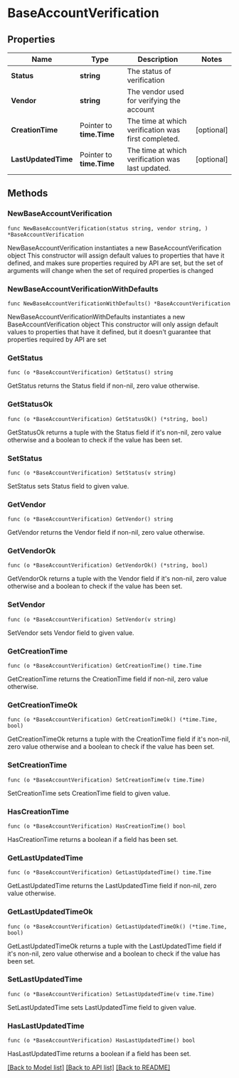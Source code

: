 # BaseAccountVerification

## Properties

Name | Type | Description | Notes
------------ | ------------- | ------------- | -------------
**Status** | **string** | The status of verification | 
**Vendor** | **string** | The vendor used for verifying the account | 
**CreationTime** | Pointer to **time.Time** | The time at which verification was first completed. | [optional] 
**LastUpdatedTime** | Pointer to **time.Time** | The time at which verification was last updated. | [optional] 

## Methods

### NewBaseAccountVerification

`func NewBaseAccountVerification(status string, vendor string, ) *BaseAccountVerification`

NewBaseAccountVerification instantiates a new BaseAccountVerification object
This constructor will assign default values to properties that have it defined,
and makes sure properties required by API are set, but the set of arguments
will change when the set of required properties is changed

### NewBaseAccountVerificationWithDefaults

`func NewBaseAccountVerificationWithDefaults() *BaseAccountVerification`

NewBaseAccountVerificationWithDefaults instantiates a new BaseAccountVerification object
This constructor will only assign default values to properties that have it defined,
but it doesn't guarantee that properties required by API are set

### GetStatus

`func (o *BaseAccountVerification) GetStatus() string`

GetStatus returns the Status field if non-nil, zero value otherwise.

### GetStatusOk

`func (o *BaseAccountVerification) GetStatusOk() (*string, bool)`

GetStatusOk returns a tuple with the Status field if it's non-nil, zero value otherwise
and a boolean to check if the value has been set.

### SetStatus

`func (o *BaseAccountVerification) SetStatus(v string)`

SetStatus sets Status field to given value.


### GetVendor

`func (o *BaseAccountVerification) GetVendor() string`

GetVendor returns the Vendor field if non-nil, zero value otherwise.

### GetVendorOk

`func (o *BaseAccountVerification) GetVendorOk() (*string, bool)`

GetVendorOk returns a tuple with the Vendor field if it's non-nil, zero value otherwise
and a boolean to check if the value has been set.

### SetVendor

`func (o *BaseAccountVerification) SetVendor(v string)`

SetVendor sets Vendor field to given value.


### GetCreationTime

`func (o *BaseAccountVerification) GetCreationTime() time.Time`

GetCreationTime returns the CreationTime field if non-nil, zero value otherwise.

### GetCreationTimeOk

`func (o *BaseAccountVerification) GetCreationTimeOk() (*time.Time, bool)`

GetCreationTimeOk returns a tuple with the CreationTime field if it's non-nil, zero value otherwise
and a boolean to check if the value has been set.

### SetCreationTime

`func (o *BaseAccountVerification) SetCreationTime(v time.Time)`

SetCreationTime sets CreationTime field to given value.

### HasCreationTime

`func (o *BaseAccountVerification) HasCreationTime() bool`

HasCreationTime returns a boolean if a field has been set.

### GetLastUpdatedTime

`func (o *BaseAccountVerification) GetLastUpdatedTime() time.Time`

GetLastUpdatedTime returns the LastUpdatedTime field if non-nil, zero value otherwise.

### GetLastUpdatedTimeOk

`func (o *BaseAccountVerification) GetLastUpdatedTimeOk() (*time.Time, bool)`

GetLastUpdatedTimeOk returns a tuple with the LastUpdatedTime field if it's non-nil, zero value otherwise
and a boolean to check if the value has been set.

### SetLastUpdatedTime

`func (o *BaseAccountVerification) SetLastUpdatedTime(v time.Time)`

SetLastUpdatedTime sets LastUpdatedTime field to given value.

### HasLastUpdatedTime

`func (o *BaseAccountVerification) HasLastUpdatedTime() bool`

HasLastUpdatedTime returns a boolean if a field has been set.


[[Back to Model list]](../README.md#documentation-for-models) [[Back to API list]](../README.md#documentation-for-api-endpoints) [[Back to README]](../README.md)


